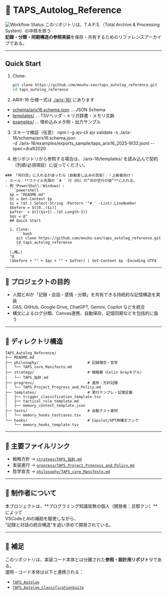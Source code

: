 # 📘 TAPS_Autolog_Reference
![Workflow Status](https://github.com/mouhu-san/TAPS_Autolog_Reference/actions/workflows/arix-validate.yml/badge.svg)
このリポジトリは、T.A.P.S.（Total Archive & Processing System）の中核を担う  
**記録・分類・同期構造の参照実装**を保存・共有するためのリファレンスアーカイブである。

---
## Quick Start

1. Clone:
   ```bash
   git clone https://github.com/mouhu-san/taps_autolog_reference.git
   cd taps_autolog_reference
   ```

2. ARIX-16 仕様一式は [./arix-16/](./arix-16/) にあります 

 - [schema/arix16.schema.json](./arix-16/schema/arix16.schema.json) … JSON Schema  
 - [templates/](./arix-16/templates/) … TSVヘッダ・トリガ辞書・メモリ文脈  
 - [examples/](./arix-16/examples/) … 埋め込みメタ例・出力サンプル

  
3. スキーマ検証（任意）
 npm i -g ajv-cli
 ajv validate -s ./arix-16/schema/arix16.schema.json \
  -d ./arix-16/examples/exports_sample/taps_arix16_2025-W33.jsonl --spec=draft2020

1. 他リポジトリから参照する場合は、./arix-16/templates/ を読み込んで契約（列順/必須項目）に従ってください。
```
### 「何行目」に入れるか迷ったら（自動差し込みの目安）：！上級者向け！
- ルール：**ファイル先頭の `# ` 行（H1）の“次の空行の後”**に入れる。  
- 例（PowerShell／Windows）:
  ```powershell
  $p = "README.md"
  $t = Get-Content $p
  $i = ($t | Select-String -Pattern '^# ' -List).LineNumber
  $before = $t[0..($i)]
  $after  = $t[($i+1)..($t.Length-1)]
  $qs = @"
  ## Quick Start

  1. Clone:
     ```bash
     git clone https://github.com/mouhu-san/taps_autolog_reference.git
     cd taps_autolog_reference
     ```
  (…略…)
  "@
  ($before + "" + $qs + "" + $after) | Set-Content $p -Encoding UTF8
```
---
## 🎯 プロジェクトの目的

- 人間とAIが「記録・会話・感情・分類」を共有できる持続的な記憶構造を実装
- GAS, GitHub, Google Drive, ChatGPT, Gemini, Copilot などを統合
- 構文によるログ分類、Canvas連携、自動保存、記憶同期などを包括的に扱う

---

## 🧱 ディレクトリ構造

```
TAPS_Autolog_Reference/
├── README.md
├── philosophy/                      # 記録理念・哲学
│   └── TAPS_core_Manifesto.md
├── strategy/                        # 戦略層（Colin Grayモデル）
│   └── TAPS_指針.md
├── progress/                        # 進捗・方針記録
│   └── TAPS_Project_Progress_and_Policy.md
├── templates/                       # 実行テンプレ・記憶定義
│   ├── trigger_classification_template.tsv
│   ├── tactical_rule_template.md
│   ├── memory_context_template.json
├── tests/                           # 自動テスト素材
│   └── memory_hooks_testcases.tsv
└── hooks/                           # Copilot/GPT用構文フック
    └── memory_hooks_template.tsv
```

---

## 🔗 主要ファイルリンク

- 戦略方針 → [`strategy/TAPS_指針.md`](./strategy/TAPS_指針.md)
- 実装進行 → [`progress/TAPS_Project_Progress_and_Policy.md`](./progress/TAPS_Project_Progress_and_Policy.md)
- 哲学宣言 → [`philosophy/TAPS_core_Manifesto.md`](./philosophy/TAPS_core_Manifesto.md)

---

## 👤 制作者について

本プロジェクトは、**プログラミング知識皆無の個人（開発者：旦那クン）**によって  
VSCodeとAIの補助を駆使しながら、  
“記録と対話の統合構造”を追い求めて開発されている。

---

## 📌 補足

このリポジトリは、実装コード本体とは分離された**参照・設計用リポジトリ**である。  
運用・コード本体は以下と連携される：

- [`TAPS_Autolog`](https://github.com/mouhu-san/TAPS_Autolog)
- [`TAPS_Autolog_ClassificationSuite`](https://github.com/mouhu-san/TAPS_Autolog_ClassificationSuite)

